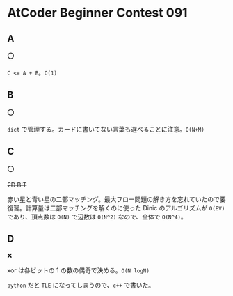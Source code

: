 # AtCoder Beginner Contest 091

## A

:o:

`C <= A + B`。`O(1)`

## B

:o:

`dict` で管理する。カードに書いてない言葉も選べることに注意。`O(N+M)`

## C

:o:


~~2D BIT~~

赤い星と青い星の二部マッチング。最大フロー問題の解き方を忘れていたので要復習。計算量は二部マッチングを解くのに使った Dinic のアルゴリズムが `O(EV)` であり、頂点数は `O(N)` で辺数は `O(N^2)` なので、全体で `O(N^4)`。

## D

:x:

xor は各ビットの 1 の数の偶奇で決める。`O(N logN)`

`python` だと `TLE` になってしまうので、`c++` で書いた。
